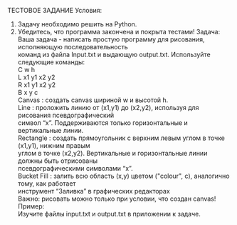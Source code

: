 ТЕСТОВОЕ ЗАДАНИЕ
Условия:<br>
1. Задачу необходимо решить на Python.<br>
2. Убедитесь, что программа закончена и покрыта тестами!
Задача:<br>
Ваша задача - написать простую программу для рисования, исполняющую последовательность<br>
команд из файла Input.txt и выдающую output.txt. Используйте следующие команды:<br>
C w h<br>
L x1 y1 x2 y2<br>
R x1 y1 x2 y2<br>
B x y c <br>
Canvas​ : создать canvas шириной w и высотой h.<br>
Line​ : проложить линию от (x1,y1) до (x2,y2), используя для рисования псевдографический<br>
символ “x”. Поддерживаются только горизонтальные и вертикальные линии.<br>
Rectangle​ : создать прямоугольник с верхним левым углом в точке (x1,y1), нижним правым<br>
углом в точке (x2,y2). Вертикальные и горизонтальные линии должны быть отрисованы<br>
псевдографическими символами “x”.<br>
Bucket Fill​ : залить всю область (x,y) цветом ("colour", c), аналогично тому, как работает<br>
инструмент “Заливка” в графических редакторах<br>
Важно: рисовать можно только при условии, что создан canvas!<br>
Пример:<br>
Изучите файлы input.txt и output.txt в приложении к задаче.<br>
